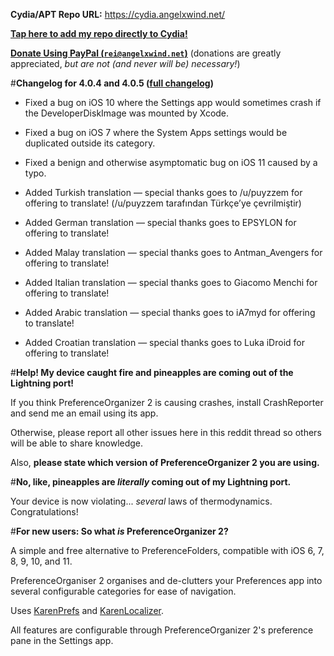 **Cydia/APT Repo URL:** https://cydia.angelxwind.net/

[**Tap here to add my repo directly to Cydia!**](https://cydia.angelxwind.net/add.php)

[**Donate Using PayPal (`rei@angelxwind.net`)**](https://paypal.me/angelXwind) (donations are greatly appreciated, *but are not (and never will be) necessary!*)

#**Changelog for 4.0.4 and 4.0.5 ([full changelog](https://cydia.angelxwind.net/?page/net.angelxwind.preferenceorganizer2-changelog))**

* Fixed a bug on iOS 10 where the Settings app would sometimes crash if the DeveloperDiskImage was mounted by Xcode.

* Fixed a bug on iOS 7 where the System Apps settings would be duplicated outside its category.

* Fixed a benign and otherwise asymptomatic bug on iOS 11 caused by a typo.

* Added Turkish translation — special thanks goes to /u/puyzzem for offering to translate! (/u/puyzzem tarafından Türkçe’ye çevrilmiştir)

* Added German translation — special thanks goes to EPSYLON for offering to translate!

* Added Malay translation — special thanks goes to Antman_Avengers for offering to translate!

* Added Italian translation — special thanks goes to Giacomo Menchi for offering to translate!

* Added Arabic translation — special thanks goes to iA7myd for offering to translate!

* Added Croatian translation — special thanks goes to Luka iDroid for offering to translate!

#**Help! My device caught fire and pineapples are coming out of the Lightning port!**

If you think PreferenceOrganizer 2 is causing crashes, install CrashReporter and send me an email using its app.

Otherwise, please report all other issues here in this reddit thread so others will be able to share knowledge.

Also, **please state which version of PreferenceOrganizer 2 you are using.**

#**No, like, pineapples are *literally* coming out of my Lightning port.**

Your device is now violating... *several* laws of thermodynamics. Congratulations!

#**For new users: So what *is* PreferenceOrganizer 2?**

A simple and free alternative to PreferenceFolders, compatible with iOS 6, 7, 8, 9, 10, and 11.

PreferenceOrganiser 2 organises and de-clutters your Preferences app into several configurable categories for ease of navigation.

Uses [KarenPrefs](https://github.com/angelXwind/KarenPrefs) and [KarenLocalizer](https://github.com/angelXwind/KarenLocalizer).

All features are configurable through PreferenceOrganizer 2's preference pane in the Settings app.